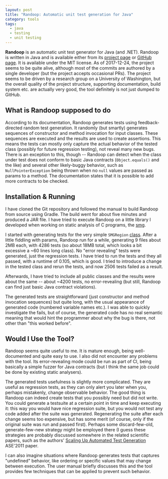 ```yaml
---
layout: post
title: "Randoop: Automatic unit test generation for Java"
category: tools
tags:
  - java
  - testing
  - unit testing
---
```


**Randoop** is an automatic unit test generator for Java (and .NET). Randoop is
written in Java and is available either from its [project
page](https://randoop.github.io/randoop/) or [GitHub
page](https://github.com/randoop/randoop). It is available under the MIT license. As of
2017-12-24, the project seems to be quite alive, although most of the commits are
authored by a single developer (but the project accepts occasional PRs). The project
seems to be driven by a research group on a University of Washington, but the overall
quality of the project structure, supporting documentation, build system etc. are
actually very good, the tool definitely is not just dumped to GitHub.

## What is Randoop supposed to do

According to its documentation, Randoop generates tests using feedback-directed random
test generation. It randomly (but smartly) generates sequences of constructor and method
invocation for input classes. These sequences are executed and the results are used to
create assertions. This means the tests can mostly only capture the actual behavior of
the tested class (possibly for future regression testing), not reveal many new bugs.
There is an exception to this, though -- Randoop can detect when the class under test
does not conform to basic Java contracts (`Object.equals()` and the like) and several
other likely-buggy behavior, such as `NullPointerException` being thrown when no `null`
values are passed as params to a method. The documentation states that it is possible to
add more contracts to be checked.

## Installation & Running

I have cloned the Git repository and followed the manual to build Randoop from source
using Gradle. The build went for about five minutes and produced a JAR file. I have tried
to execute Randoop on a little library I developed when working on static analysis of C
programs, the [smg](https://github.com/petr-muller/smg.git). 

I started with generating tests for the very simple `SMGRegion`
[class](https://github.com/petr-muller/smg/blob/master/src/main/java/cz/afri/smg/objects/SMGRegion.java).
After a little fiddling with params, Randoop run for a while, generating 9 files about
2MB each, with 4286 tests (so about 18MB total, which looks a bit excessive a ~60 lines
long class). No "error revealing" tests were generated, just the regression tests. I have
tried to run the tests and they all passed, with a runtime of 0.105, which is good. I
tried to introduce a change in the tested class and rerun the tests, and now 2506 tests
failed as a result.

Afterwards, I have tried to include all public classes and the results were about the
same -- about ~4200 tests, no error-revealing (but still, Randoop can find just basic
Java contract violations).

The generated tests are straightforward (just constructor and method invocation
sequences) but quite long, with the usual appearance of generated code (numbered variable
names etc.). I was able to quickly investigate the fails, but of course, the generated
code has no real semantic meaning that would hint the programmer about why the bug is
there, not other than "this worked before".

## Would I Use the Tool?

Randoop seems quite useful to me. It is mature enough, being well-documented and quite
easy to use. I also did not encounter any problems with the tool. Its error-revealing
mode could be run as part of CI, being basically a simple fuzzer for Java contracts (but
I think the same job could be done by existing static analysers). 

The generated tests usefulness is slightly more complicated. They are useful as
regression tests, as they can only alert you later when you, perhaps mistakenly, change
observable behavior. The good thing is Randoop can indeed create tests that you possibly
need but did not write. You could generate a testsuite at a certain point in time and keep
executing it: this way you would have nice regression suite, but you would not test any
code added after the suite was generated. Regenerating the suite after each change seems
too expensive, but has some merit (of course, only if the original suite was run and
passed first). Perhaps some discard-few-old, generate-few-new strategy might be employed
there (I guess these strategies are probably discussed somewhere in the related
scientific papers, such as the authors' [Scaling Up Automated Test
Generation](https://homes.cs.washington.edu/~mernst/pubs/maintainable-tests-ase2011.pdf)
ASE'2011 paper. 

I can also imagine situations where Randoop generates tests that captures "undefined"
behavior, like ordering or specific values that may change between execution. The user
manual briefly discusses this and the tool provides few techniques that can be applied to
prevent such behavior.
